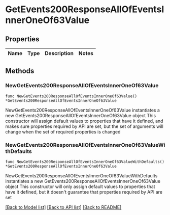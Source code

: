 # GetEvents200ResponseAllOfEventsInnerOneOf63Value

## Properties

Name | Type | Description | Notes
------------ | ------------- | ------------- | -------------

## Methods

### NewGetEvents200ResponseAllOfEventsInnerOneOf63Value

`func NewGetEvents200ResponseAllOfEventsInnerOneOf63Value() *GetEvents200ResponseAllOfEventsInnerOneOf63Value`

NewGetEvents200ResponseAllOfEventsInnerOneOf63Value instantiates a new GetEvents200ResponseAllOfEventsInnerOneOf63Value object
This constructor will assign default values to properties that have it defined,
and makes sure properties required by API are set, but the set of arguments
will change when the set of required properties is changed

### NewGetEvents200ResponseAllOfEventsInnerOneOf63ValueWithDefaults

`func NewGetEvents200ResponseAllOfEventsInnerOneOf63ValueWithDefaults() *GetEvents200ResponseAllOfEventsInnerOneOf63Value`

NewGetEvents200ResponseAllOfEventsInnerOneOf63ValueWithDefaults instantiates a new GetEvents200ResponseAllOfEventsInnerOneOf63Value object
This constructor will only assign default values to properties that have it defined,
but it doesn't guarantee that properties required by API are set


[[Back to Model list]](../README.md#documentation-for-models) [[Back to API list]](../README.md#documentation-for-api-endpoints) [[Back to README]](../README.md)


